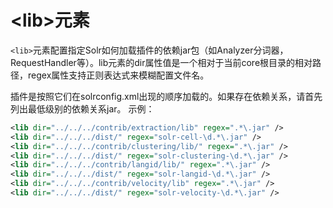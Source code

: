 # &lt;lib&gt;元素

`<lib>`元素配置指定Solr如何加载插件的依赖jar包（如Analyzer分词器，RequestHandler等）。lib元素的dir属性值是一个相对于当前core根目录的相对路径，regex属性支持正则表达式来模糊配置文件名。

插件是按照它们在solrconfig.xml出现的顺序加载的。如果存在依赖关系，请首先列出最低级别的依赖关系jar。
示例：

```xml
<lib dir="../../../contrib/extraction/lib" regex=".*\.jar" />
<lib dir="../../../dist/" regex="solr-cell-\d.*\.jar" />
<lib dir="../../../contrib/clustering/lib/" regex=".*\.jar" />
<lib dir="../../../dist/" regex="solr-clustering-\d.*\.jar" />
<lib dir="../../../contrib/langid/lib/" regex=".*\.jar" />
<lib dir="../../../dist/" regex="solr-langid-\d.*\.jar" />
<lib dir="../../../contrib/velocity/lib" regex=".*\.jar" />
<lib dir="../../../dist/" regex="solr-velocity-\d.*\.jar" />
```
